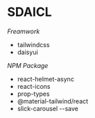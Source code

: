 # SDAICL

*Freamwork*

* tailwindcss
* daisyui

*NPM Package*

* react-helmet-async
* react-icons
* prop-types
* @material-tailwind/react
* slick-carousel --save



